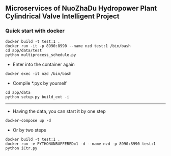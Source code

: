 ## Microservices of NuoZhaDu Hydropower Plant Cylindrical Valve Intelligent Project

### Quick start with docker
```
docker build -t test:1 .
docker run -it -p 8990:8990 --name nzd test:1 /bin/bash
cd app/data/test
python multiprocess_schedule.py
```
- Enter into the container again
```
docker exec -it nzd /bin/bash
```
- Compile *.pyx by yourself
```
cd app/data
python setup.py build_ext -i
```
---
- Having the data, you can start it by one step
```
docker-compose up -d
```
- Or by two steps
```
docker build -t test:1 .
docker run -e PYTHONUNBUFFERED=1 -d --name nzd -p 8990:8990 test:1 python iCtr.py
```